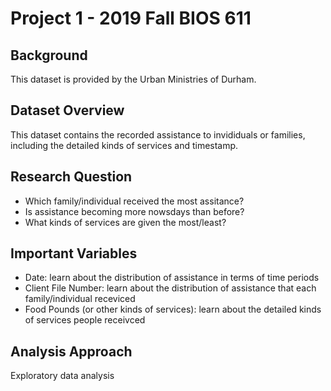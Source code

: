 # Project 1 - 2019 Fall BIOS 611

## Background

This dataset is provided by the Urban Ministries of Durham.

## Dataset Overview

This dataset contains the recorded assistance to invididuals or families, including the detailed kinds of services and timestamp.

## Research Question

- Which family/individual received the most assitance?
- Is assistance becoming more nowsdays than before?
- What kinds of services are given the most/least?

## Important Variables

- Date: learn about the distribution of assistance in terms of time periods
- Client File Number: learn about the distribution of assistance that each family/individual receviced
- Food Pounds (or other kinds of services): learn about the detailed kinds of services people receivced

## Analysis Approach

Exploratory data analysis